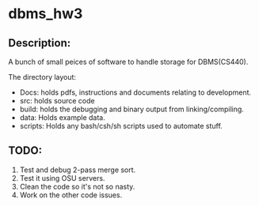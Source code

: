 # dbms_hw3


## Description:
A bunch of small peices of software to handle storage for DBMS(CS440).

The directory layout:
- Docs: holds pdfs, instructions and documents relating to development.
- src: holds source code 
- build: holds the debugging and binary output from linking/compiling.
- data: Holds example data.
- scripts: Holds any bash/csh/sh scripts used to automate stuff.



## TODO:

1. Test and debug 2-pass merge sort.
2. Test it using OSU servers.
3. Clean the code so it's not so nasty.
4. Work on the other code issues.
